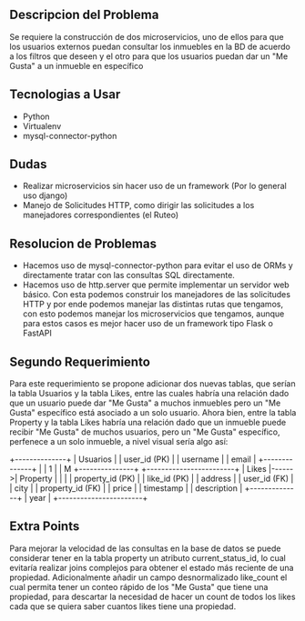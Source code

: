 ## Descripcion del Problema

Se requiere la construcción de dos microservicios, uno de ellos para que los usuarios externos puedan consultar los inmuebles en la BD de acuerdo a los filtros que deseen y el otro para que los usuarios puedan dar un "Me Gusta" a un inmueble en específico

## Tecnologias a Usar
- Python
- Virtualenv
- mysql-connector-python

## Dudas
- Realizar microservicios sin hacer uso de un framework (Por lo general uso django)
- Manejo de Solicitudes HTTP, como dirigir las solicitudes a los manejadores correspondientes (el Ruteo)

## Resolucion de Problemas
- Hacemos uso de mysql-connector-python para evitar el uso de ORMs y directamente tratar con las consultas SQL directamente.
- Hacemos uso de http.server que permite implementar un servidor web básico. Con esta podemos construir los manejadores de las solicitudes HTTP y por ende podemos manejar las distintas rutas que tengamos, con esto podemos manejar los microservicios que tengamos, aunque para estos casos es mejor hacer uso de un framework tipo Flask o FastAPI


## Segundo Requerimiento
 Para este requerimiento se propone adicionar dos nuevas tablas, que serían la tabla Usuarios y la tabla Likes, entre las cuales habría una relación dado que un usuario puede dar "Me Gusta" a muchos inmuebles pero un "Me Gusta" específico está asociado a un solo usuario. Ahora bien, entre la tabla Property y la tabla Likes habría una relación dado que un inmueble puede recibir "Me Gusta" de muchos usuarios, pero un "Me Gusta" específico, perfenece a un solo inmueble, a nivel visual sería algo así:

+--------------+
|    Usuarios  |
| user_id (PK) |
| username     |
| email        |
+--------------+
       |
       | 1
       |
       | M
+---------------+        +------------------------+
|     Likes     |------>|        Property        |
|               |       | property_id (PK)       |
| like_id (PK)  |       | address                |
| user_id (FK)  |       | city                   |
| property_id (FK) |    | price                  |
| timestamp     |       | description            |
+--------------+        | year                   |
                        +-----------------------+



## Extra Points
Para mejorar la velocidad de las consultas en la base de datos se puede considerar tener en la tabla property un atributo current_status_id, lo cual evitaría realizar joins complejos para obtener el estado más reciente de una propiedad. Adicionalmente añadir un campo desnormalizado like_count el cual permita tener un conteo rápido de los "Me Gusta" que tiene una propiedad, para descartar la necesidad de hacer un count de todos los likes cada que se quiera saber cuantos likes tiene una propiedad.